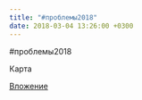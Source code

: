 ```yaml
---
title: "#проблемы2018"
date: 2018-03-04 13:26:00 +0300
---
```


#проблемы2018

Карта

[Вложение](/assets/vk_photos/3/uJ0IFkKloDg.jpg)

